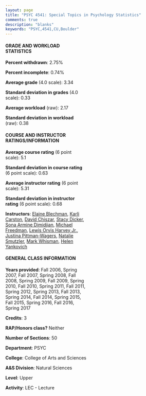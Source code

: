 ```yaml
---
layout: page
title: "PSYC 4541: Special Topics in Psychology Statistics"
comments: true
description: "blanks"
keywords: "PSYC,4541,CU,Boulder"
---
```

<head>
<script src="https://ajax.googleapis.com/ajax/libs/jquery/2.1.3/jquery.min.js"></script>
<script src="https://dl.dropboxusercontent.com/s/pc42nxpaw1ea4o9/highcharts.js?dl=0"></script>
<!-- <script src="../assets/js/highcharts.js"></script> -->
<style type="text/css">@font-face {
	font-family: "Bebas Neue";
	src: url(https://www.filehosting.org/file/details/544349/BebasNeue Regular.otf) format("opentype");
	}
	h1.Bebas { 
		font-family: "Bebas Neue", Verdana, Tahoma;
	}
</style>
</head>
<body>
	<div id="container" style="float: right; width: 45%; height: 88%; margin-left: 2.5%; margin-right: 2.5%;"></div>
	<script language="JavaScript">
		$(document).ready(function() {
		var chart = {type: 'column'};
		var title = {text: 'Grade Distribution'};
		var xAxis = {categories: ['A','B','C','D','F'],crosshair: true};
		var yAxis = {min: 0,title: {text: 'Percentage'}};
		var tooltip = {headerFormat: '<center><b><span style="font-size:20px">{point.key}</span></b></center>',
		               pointFormat: '<td style="padding:0"><b>{point.y:.1f}%</b></td>',
		               footerFormat: '</table>',shared: true,useHTML: true};
		var plotOptions = {column: {pointPadding: 0.0,borderWidth: 0}};  
		var credits = {enabled: false};var series= [{name: 'Percent',data: [52.86,33.78,11.15,1.5,0.71,]}];
		var json = {};
		json.chart = chart;
		json.title = title;
		json.tooltip = tooltip;
		json.xAxis = xAxis;
		json.yAxis = yAxis;  
		json.series = series;
		json.plotOptions = plotOptions;  
		json.credits = credits;
		$('#container').highcharts(json);
	});
	</script>
</body>
			   
#### GRADE AND WORKLOAD STATISTICS

**Percent withdrawn**: 2.75%

**Percent incomplete**: 0.74%

**Average grade** (4.0 scale): 3.34

**Standard deviation in grades** (4.0 scale): 0.33

**Average workload** (raw): 2.17

**Standard deviation in workload** (raw): 0.38

#### COURSE AND INSTRUCTOR RATINGS/INFORMATION

**Average course rating** (6 point scale): 5.1

**Standard deviation in course rating** (6 point scale): 0.63

**Average instructor rating** (6 point scale): 5.31

**Standard deviation in instructor rating** (6 point scale): 0.68

**Instructors**: <a href='../../instructors/Elaine_Blechman'>Elaine Blechman</a>, <a href='../../instructors/Karli_Carston'>Karli Carston</a>, <a href='../../instructors/David_Chiszar'>David Chiszar</a>, <a href='../../instructors/Stacy_Dicker'>Stacy Dicker</a>, <a href='../../instructors/Sona_Armine_Dimidjian'>Sona Armine Dimidjian</a>, <a href='../../instructors/Michael_Freedman'>Michael Freedman</a>, <a href='../../instructors/Lewis_Orvis_Harvey_Jr.'>Lewis Orvis Harvey Jr.</a>, <a href='../../instructors/Justina_Pittman-Wagers'>Justina Pittman-Wagers</a>, <a href='../../instructors/Natalie_Smutzler'>Natalie Smutzler</a>, <a href='../../instructors/Mark_Whisman'>Mark Whisman</a>, <a href='../../instructors/Helen_Yankovich'>Helen Yankovich</a>

#### GENERAL CLASS INFORMATION

**Years provided**: Fall 2006, Spring 2007, Fall 2007, Spring 2008, Fall 2008, Spring 2009, Fall 2009, Spring 2010, Fall 2010, Spring 2011, Fall 2011, Spring 2012, Spring 2013, Fall 2013, Spring 2014, Fall 2014, Spring 2015, Fall 2015, Spring 2016, Fall 2016, Spring 2017

**Credits**: 3

**RAP/Honors class?** Neither

**Number of Sections**: 50

**Department**: PSYC

**College**: College of Arts and Sciences

**A&S Division**: Natural Sciences

**Level**: Upper

**Activity**: LEC - Lecture
